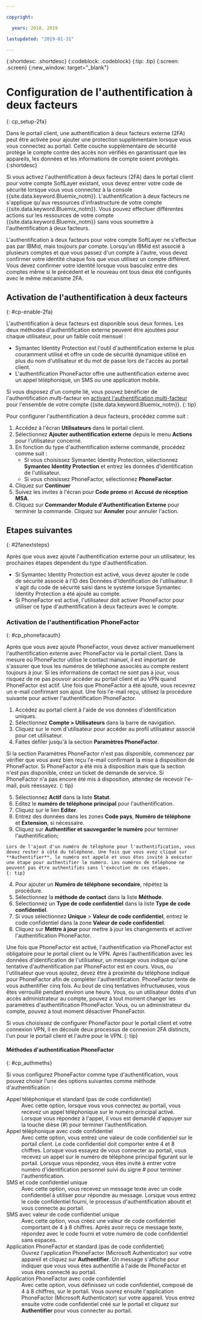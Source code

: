 ```yaml
---

copyright:

  years: 2018, 2019

lastupdated: "2019-01-31"

---
```


{:shortdesc: .shortdesc}
{:codeblock: .codeblock}
{:tip: .tip}
{:screen: .screen}
{:new_window: target="_blank"}


# Configuration de l'authentification à deux facteurs
{: cp_setup-2fa}

Dans le portail client, une authentification à deux facteurs externe (2FA) peut être activée pour ajouter une protection supplémentaire lorsque vous vous connectez au portail. Cette couche supplémentaire de sécurité protège le compte contre des accès non vérifiés en garantissant que les appareils, les données et les informations de compte soient protégés.
{:shortdesc}

Si vous activez l'authentification à deux facteurs (2FA) dans le portail client pour votre compte SoftLayer existant, vous devez entrer votre code de sécurité lorsque vous vous connectez à la console {{site.data.keyword.Bluemix_notm}}. L'authentification à deux facteurs ne s'applique qu'aux ressources d'infrastructure de votre compte {{site.data.keyword.Bluemix_notm}}. Vous pouvez effectuer différentes actions sur les ressources de votre compte {{site.data.keyword.Bluemix_notm}} sans vous soumettre à l'authentification à deux facteurs.

L'authentification à deux facteurs pour votre compte SoftLayer ne s'effectue pas par IBMid, mais toujours par compte. Lorsqu'un IBMid est associé à plusieurs comptes et que vous passez d'un compte à l'autre, vous devez confirmer votre identité chaque fois que vous utilisez un compte différent. Vous devez confirmer votre identité lorsque vous basculez entre des comptes même si le précédent et le nouveau ont tous deux été configurés avec le même mécanisme 2FA.

## Activation de l'authentification à deux facteurs
{: #cp-enable-2fa}

L'authentification à deux facteurs est disponible sous deux formes. Les deux méthodes d'authentification externe peuvent être ajoutées pour chaque utilisateur, pour un faible coût mensuel :

* Symantec Identity Protection est l'outil d'authentification externe le plus couramment utilisé et offre un code de sécurité dynamique utilisé en plus du nom d'utilisateur et du mot de passe lors de l'accès au portail client.
* L'authentification PhoneFactor offre une authentification externe avec un appel téléphonique, un SMS ou une application mobile.

 Si vous disposez d'un compte lié, vous pouvez bénéficier de l'authentification multi-facteur en [activant l'authentification multi-facteur](/docs/iam?topic=iam-enablemfa#enablemfa) pour l'ensemble de votre compte {{site.data.keyword.Bluemix_notm}}.
 {: tip}

Pour configurer l'authentification à deux facteurs, procédez comme suit :

1. Accédez à l'écran **Utilisateurs** dans le portail client.
2. Sélectionnez **Ajouter authentification externe** depuis le menu **Actions** pour l'utilisateur concerné.
3. En fonction du type d'authentification externe commandé, procédez comme suit :
    * Si vous choisissez Symantec Identity Protection, sélectionnez **Symantec Identity Protection** et entrez les données d'identification de l'utilisateur.
    * Si vous choisissez PhoneFactor, sélectionnez **PhoneFactor**.
4. Cliquez sur **Continuer**
5. Suivez les invites à l'écran pour **Code promo** et **Accusé de réception MSA**.
6. Cliquez sur **Commander Module d'Authentification Externe** pour terminer la commande. Cliquez sur **Annuler** pour annuler l'action.

## Etapes suivantes
{: #2fanextsteps}

Après que vous avez ajouté l'authentification externe pour un utilisateur, les prochaines étapes dépendent du type d'authentification.
* Si Symantec Identity Protection est activé, vous devez ajouter le code de sécurité associé à l'ID des Données d'Identification de l'utilisateur. Il s'agit du code de sécurité saisi dans le système lorsque Symantec Identity Protection a été ajouté au compte.
* Si PhoneFactor est activé, l'utilisateur doit activer PhoneFactor pour utiliser ce type d'authentification à deux facteurs avec le compte.

### Activation de l'authentification PhoneFactor
{: #cp_phonefacauth}

Après que vous avez ajouté PhoneFactor, vous devez activer manuellement l'authentification externe avec PhoneFactor via le portail client. Dans la mesure où PhoneFactor utilise le contact manuel, il est important de s'assurer que tous les numéros de téléphone associés au compte restent toujours à jour. Si les informations de contact ne sont pas à jour, vous risquez de ne pas pouvoir accéder au portail client et au VPN quand PhoneFactor est actif. Une fois que PhoneFactor a été ajouté, vous recevrez un e-mail confirmant son ajout. Une fois l'e-mail reçu, utilisez la procédure suivante pour activer l'authentification PhoneFactor.

1. Accédez au portail client à l'aide de vos données d'identification uniques.
2. Sélectionnez **Compte > Utilisateurs** dans la barre de navigation.
3. Cliquez sur le nom d'utilisateur pour accéder au profil utilisateur associé pour cet utilisateur.
4. Faites défiler jusqu'à la section **Paramètres PhoneFactor**.

  Si la section Paramètres PhoneFactor n'est pas disponible, commencez par vérifier que vous avez bien reçu l'e-mail confirmant la mise à disposition de PhoneFactor. Si PhoneFactor a été mis à disposition mais que la section n'est pas disponible, créez un ticket de demande de service. Si PhoneFactor n'a pas encore été mis à disposition, attendez de recevoir l'e-mail, puis réessayez.
  {: tip}

5. Sélectionnez **Actif** dans la liste **Statut**.
6. Editez le **numéro de téléphone principal** pour l'authentification.
  1. Cliquez sur le lien **Editer**.
  2. Entrez des données dans les zones **Code pays**, **Numéro de téléphone** et **Extension**, si nécessaire.
  3. Cliquez sur **Authentifier et sauvegarder le numéro** pour terminer l'authentification;

    Lors de l'ajout d'un numéro de téléphone pour l'authentification, vous devez rester à côté du téléphone. Une fois que vous avez cliqué sur **Authentifier**, le numéro est appelé et vous êtes invité à exécuter une étape pour authentifier le numéro. Les numéros de téléphone ne peuvent pas être authentifiés sans l'exécution de ces étapes.
    {: tip}

  4. Pour ajouter un **Numéro de téléphone secondaire**, répétez la procédure.
7. Sélectionnez la **méthode de contact** dans la liste **Méthode**.
8. Sélectionnez un **Type de code confidentiel** dans la liste **Type de code confidentiel**.
9. Si vous sélectionnez **Unique** > **Valeur de code confidentiel**, entrez le code confidentiel dans la zone **Valeur de code confidentiel**.
10. Cliquez sur **Mettre à jour** pour mettre à jour les changements et activer l'authentification PhoneFactor.

Une fois que PhoneFactor est activé, l'authentification via PhoneFactor est obligatoire pour le portail client ou le VPN. Après l'authentification avec les données d'identification de l'utilisateur, un message vous indique qu'une tentative d'authentification par PhoneFactor est en cours. Vous, ou l'utilisateur que vous ajoutez, devez être à proximité du téléphone indiqué pour PhoneFactor afin de compléter l'authentification. PhoneFactor tente de vous authentifier cinq fois. Au bout de cinq tentatives infructueuses, vous êtes verrouillé pendant environ une heure. Vous, ou un utilisateur dotés d'un accès administrateur au compte, pouvez à tout moment changer les paramètres d'authentification PhoneFactor. Vous, ou un administrateur du compte, pouvez à tout moment désactiver PhoneFactor.

 Si vous choisissez de configurer PhoneFactor pour le portail client et votre connexion VPN, il en découle deux processus de connexion 2FA distincts, l'un pour le portail client et l'autre pour le VPN.
 {: tip}

#### Méthodes d'authentification PhoneFactor
{: #cp_authmeths}

Si vous configurez PhoneFactor comme type d'authentification, vous pouvez choisir l'une des options suivantes comme méthode d'authentification :

<dl>
<dt>Appel téléphonique et standard (pas de code confidentiel)</dt>
<dd>Avec cette option, lorsque vous vous connectez au portail, vous recevez un appel téléphonique sur le numéro principal activé. Lorsque vous répondez à l'appel, il vous est demandé d'appuyer sur la touche dièse (#) pour terminer l'authentification.</dd>
<dt>Appel téléphonique avec code confidentiel</dt>
<dd>Avec cette option, vous entrez une valeur de code confidentiel sur le portail client. Le code confidentiel doit comporter entre 4 et 8 chiffres. Lorsque vous essayez de vous connecter au portail, vous recevez un appel sur le numéro de téléphone principal figurant sur le portail. Lorsque vous répondez, vous êtes invité à entrer votre numéro d'identification personnel suivi du signe # pour terminer l'authentification.</dd>
<dt>SMS et code confidentiel unique</dt>
<dd>Avec cette option, vous recevez un message texte avec un code confidentiel à utiliser pour répondre au message. Lorsque vous entrez le code confidentiel fourni, le processus d'authentification aboutit et vous connecte au portail.</dd>
<dt>SMS avec valeur de code confidentiel unique</dt>
<dd>Avec cette option, vous créez une valeur de code confidentiel comportant de 4 à 8 chiffres. Après avoir reçu ce message texte, répondez avec le code fourni et votre numéro de code confidentiel sans espaces.</dd>
<dt>Application PhoneFactor et standard (pas de code confidentiel)</dt>
<dd>Ouvrez l'application PhoneFactor (Microsoft Authenticator) sur votre appareil et cliquez sur <strong>Authentifier</strong>. Un message s'affiche pour indiquer que vous vous êtes authentifié à l'aide de PhoneFactor et vous êtes connecté au portail.</dd>
<dt>Application PhoneFactor avec code confidentiel</dt>
<dd>Avec cette option, vous définissez un code confidentiel, composé de 4 à 8 chiffres, sur le portail. Vous ouvrez ensuite l'application PhoneFactor (Microsoft Authenticator) sur votre appareil. Vous entrez ensuite votre code confidentiel créé sur le portail et cliquez sur <strong>Authentifier</strong> pour vous connecter au portail.</dd>
</dl>
